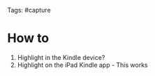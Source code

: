 Tags: #capture 

# How to

1. Highlight in the Kindle device?
2. Highlight on the iPad Kindle app - This works

